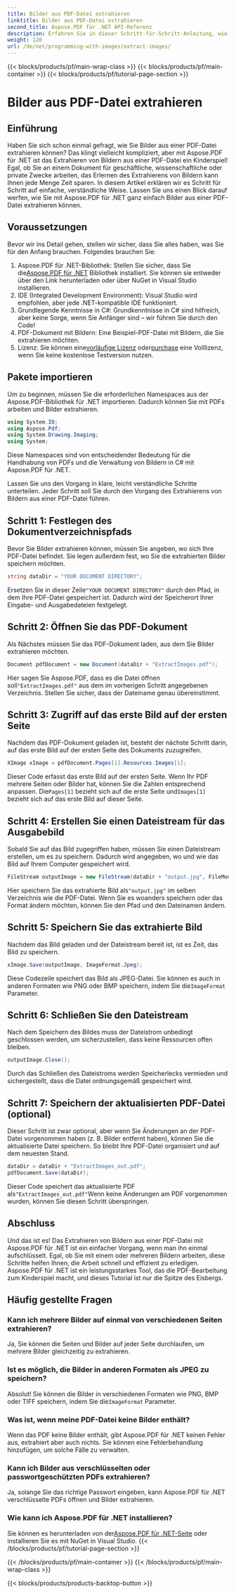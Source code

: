 ```yaml
---
title: Bilder aus PDF-Datei extrahieren
linktitle: Bilder aus PDF-Datei extrahieren
second_title: Aspose.PDF für .NET API-Referenz
description: Erfahren Sie in dieser Schritt-für-Schritt-Anleitung, wie Sie mit Aspose.PDF für .NET Bilder aus einer PDF-Datei extrahieren. Beginnen Sie mit leicht verständlichen Anweisungen.
weight: 120
url: /de/net/programming-with-images/extract-images/
---
```


{{< blocks/products/pf/main-wrap-class >}}
{{< blocks/products/pf/main-container >}}
{{< blocks/products/pf/tutorial-page-section >}}

# Bilder aus PDF-Datei extrahieren

## Einführung

Haben Sie sich schon einmal gefragt, wie Sie Bilder aus einer PDF-Datei extrahieren können? Das klingt vielleicht kompliziert, aber mit Aspose.PDF für .NET ist das Extrahieren von Bildern aus einer PDF-Datei ein Kinderspiel! Egal, ob Sie an einem Dokument für geschäftliche, wissenschaftliche oder private Zwecke arbeiten, das Erlernen des Extrahierens von Bildern kann Ihnen jede Menge Zeit sparen. In diesem Artikel erklären wir es Schritt für Schritt auf einfache, verständliche Weise. Lassen Sie uns einen Blick darauf werfen, wie Sie mit Aspose.PDF für .NET ganz einfach Bilder aus einer PDF-Datei extrahieren können.

## Voraussetzungen

Bevor wir ins Detail gehen, stellen wir sicher, dass Sie alles haben, was Sie für den Anfang brauchen. Folgendes brauchen Sie:

1.  Aspose.PDF für .NET-Bibliothek: Stellen Sie sicher, dass Sie die[Aspose.PDF für .NET](https://releases.aspose.com/pdf/net/) Bibliothek installiert. Sie können sie entweder über den Link herunterladen oder über NuGet in Visual Studio installieren.
2. IDE (Integrated Development Environment): Visual Studio wird empfohlen, aber jede .NET-kompatible IDE funktioniert.
3. Grundlegende Kenntnisse in C#: Grundkenntnisse in C# sind hilfreich, aber keine Sorge, wenn Sie Anfänger sind – wir führen Sie durch den Code!
4. PDF-Dokument mit Bildern: Eine Beispiel-PDF-Datei mit Bildern, die Sie extrahieren möchten.
5.  Lizenz: Sie können eine[vorläufige Lizenz](https://kaufen.aspose.com/temporary-license/) oder[purchase](https://purchase.aspose.com/buy) eine Volllizenz, wenn Sie keine kostenlose Testversion nutzen.

## Pakete importieren

Um zu beginnen, müssen Sie die erforderlichen Namespaces aus der Aspose.PDF-Bibliothek für .NET importieren. Dadurch können Sie mit PDFs arbeiten und Bilder extrahieren.

```csharp
using System.IO;
using Aspose.Pdf;
using System.Drawing.Imaging;
using System;
```

Diese Namespaces sind von entscheidender Bedeutung für die Handhabung von PDFs und die Verwaltung von Bildern in C# mit Aspose.PDF für .NET.

Lassen Sie uns den Vorgang in klare, leicht verständliche Schritte unterteilen. Jeder Schritt soll Sie durch den Vorgang des Extrahierens von Bildern aus einer PDF-Datei führen.

## Schritt 1: Festlegen des Dokumentverzeichnispfads

Bevor Sie Bilder extrahieren können, müssen Sie angeben, wo sich Ihre PDF-Datei befindet. Sie legen außerdem fest, wo Sie die extrahierten Bilder speichern möchten.

```csharp
string dataDir = "YOUR DOCUMENT DIRECTORY";
```

 Ersetzen Sie in dieser Zeile`"YOUR DOCUMENT DIRECTORY"` durch den Pfad, in dem Ihre PDF-Datei gespeichert ist. Dadurch wird der Speicherort Ihrer Eingabe- und Ausgabedateien festgelegt.

## Schritt 2: Öffnen Sie das PDF-Dokument

Als Nächstes müssen Sie das PDF-Dokument laden, aus dem Sie Bilder extrahieren möchten.

```csharp
Document pdfDocument = new Document(dataDir + "ExtractImages.pdf");
```

 Hier sagen Sie Aspose.PDF, dass es die Datei öffnen soll`"ExtractImages.pdf"` aus dem im vorherigen Schritt angegebenen Verzeichnis. Stellen Sie sicher, dass der Dateiname genau übereinstimmt.

## Schritt 3: Zugriff auf das erste Bild auf der ersten Seite

Nachdem das PDF-Dokument geladen ist, besteht der nächste Schritt darin, auf das erste Bild auf der ersten Seite des Dokuments zuzugreifen.

```csharp
XImage xImage = pdfDocument.Pages[1].Resources.Images[1];
```

 Dieser Code erfasst das erste Bild auf der ersten Seite. Wenn Ihr PDF mehrere Seiten oder Bilder hat, können Sie die Zahlen entsprechend anpassen. Die`Pages[1]` bezieht sich auf die erste Seite und`Images[1]` bezieht sich auf das erste Bild auf dieser Seite.

## Schritt 4: Erstellen Sie einen Dateistream für das Ausgabebild

Sobald Sie auf das Bild zugegriffen haben, müssen Sie einen Dateistream erstellen, um es zu speichern. Dadurch wird angegeben, wo und wie das Bild auf Ihrem Computer gespeichert wird.

```csharp
FileStream outputImage = new FileStream(dataDir + "output.jpg", FileMode.Create);
```

 Hier speichern Sie das extrahierte Bild als`"output.jpg"` im selben Verzeichnis wie die PDF-Datei. Wenn Sie es woanders speichern oder das Format ändern möchten, können Sie den Pfad und den Dateinamen ändern.

## Schritt 5: Speichern Sie das extrahierte Bild

Nachdem das Bild geladen und der Dateistream bereit ist, ist es Zeit, das Bild zu speichern.

```csharp
xImage.Save(outputImage, ImageFormat.Jpeg);
```

 Diese Codezeile speichert das Bild als JPEG-Datei. Sie können es auch in anderen Formaten wie PNG oder BMP speichern, indem Sie die`ImageFormat` Parameter.

## Schritt 6: Schließen Sie den Dateistream

Nach dem Speichern des Bildes muss der Dateistrom unbedingt geschlossen werden, um sicherzustellen, dass keine Ressourcen offen bleiben.

```csharp
outputImage.Close();
```

Durch das Schließen des Dateistroms werden Speicherlecks vermieden und sichergestellt, dass die Datei ordnungsgemäß gespeichert wird.

## Schritt 7: Speichern der aktualisierten PDF-Datei (optional)

Dieser Schritt ist zwar optional, aber wenn Sie Änderungen an der PDF-Datei vorgenommen haben (z. B. Bilder entfernt haben), können Sie die aktualisierte Datei speichern. So bleibt Ihre PDF-Datei organisiert und auf dem neuesten Stand.

```csharp
dataDir = dataDir + "ExtractImages_out.pdf";
pdfDocument.Save(dataDir);
```

 Dieser Code speichert das aktualisierte PDF als`"ExtractImages_out.pdf"`Wenn keine Änderungen am PDF vorgenommen wurden, können Sie diesen Schritt überspringen.

## Abschluss

Und das ist es! Das Extrahieren von Bildern aus einer PDF-Datei mit Aspose.PDF für .NET ist ein einfacher Vorgang, wenn man ihn einmal aufschlüsselt. Egal, ob Sie mit einem oder mehreren Bildern arbeiten, diese Schritte helfen Ihnen, die Arbeit schnell und effizient zu erledigen. Aspose.PDF für .NET ist ein leistungsstarkes Tool, das die PDF-Bearbeitung zum Kinderspiel macht, und dieses Tutorial ist nur die Spitze des Eisbergs. 

## Häufig gestellte Fragen

### Kann ich mehrere Bilder auf einmal von verschiedenen Seiten extrahieren?
Ja, Sie können die Seiten und Bilder auf jeder Seite durchlaufen, um mehrere Bilder gleichzeitig zu extrahieren.

### Ist es möglich, die Bilder in anderen Formaten als JPEG zu speichern?
 Absolut! Sie können die Bilder in verschiedenen Formaten wie PNG, BMP oder TIFF speichern, indem Sie die`ImageFormat` Parameter.

### Was ist, wenn meine PDF-Datei keine Bilder enthält?
Wenn das PDF keine Bilder enthält, gibt Aspose.PDF für .NET keinen Fehler aus, extrahiert aber auch nichts. Sie können eine Fehlerbehandlung hinzufügen, um solche Fälle zu verwalten.

### Kann ich Bilder aus verschlüsselten oder passwortgeschützten PDFs extrahieren?
Ja, solange Sie das richtige Passwort eingeben, kann Aspose.PDF für .NET verschlüsselte PDFs öffnen und Bilder extrahieren.

### Wie kann ich Aspose.PDF für .NET installieren?
 Sie können es herunterladen von der[Aspose.PDF für .NET-Seite](https://releases.aspose.com/pdf/net/) oder installieren Sie es mit NuGet in Visual Studio.
{{< /blocks/products/pf/tutorial-page-section >}}

{{< /blocks/products/pf/main-container >}}
{{< /blocks/products/pf/main-wrap-class >}}

{{< blocks/products/products-backtop-button >}}

